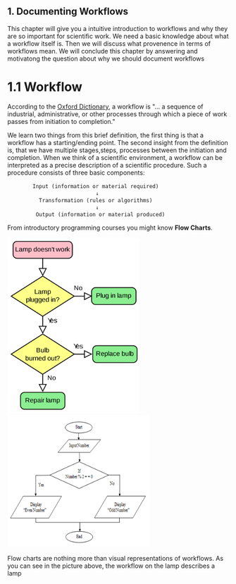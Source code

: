 ## 1. Documenting Workflows

This chapter will give you a intuitive introduction to workflows and why
they are so important for scientific work. We need a basic knowledge about what
a workflow itself is. Then we will discuss what provenence in terms of workflows mean.
We will conclude this chapter by answering and motivatong the question about
why we should document workflows

# 1.1 Workflow
According to the [Oxford Dictionary](https://www.lexico.com/definition/workflow), a
workflow is "... a sequence of industrial, administrative, or other processes through
which a piece of work passes from initiation to completion."

We learn two things from this brief definition, the first thing is that a workflow
has a starting/ending point. The second insight from the definition is, that we
have multiple stages,steps, processes between the initiation and completion. When we
think of a scientific environment, a workflow can be interpreted as a precise
description of a scientific procedure.
Such a procedure consists of three basic components:

            Input (information or material required)
                                ↓
              Transformation (rules or algorithms)
                                ↓
             Output (information or material produced)

From introductory programming courses you might know **Flow Charts**.
<p float="left">
  <img src="./Pictures/DataFlow1.png" title = "Lamp-FlowChart" width="300" height="400" />
  <img src="./Pictures/DataFlow2.png" title = "Even Number Algorithm Flowchart" width="325" height="300"/>
</p>


Flow charts are nothing more than visual representations of workflows. As you can see
in the picture above, the workflow on the lamp describes a lamp
